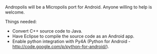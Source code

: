 Andropolis will be a Micropolis port for Android. Anyone willing to help is welcome.

Things needed:
<ul>
<li>Convert C++ source code to Java.</li>
<li>Have Eclipse to compile the source code as an Android app.</li>
<li>Enable python integration with Py4A (Python for Android - <a href='http://code.google.com/p/python-for-android/'>http://code.google.com/p/python-for-android/</a>).</li>
</ul>